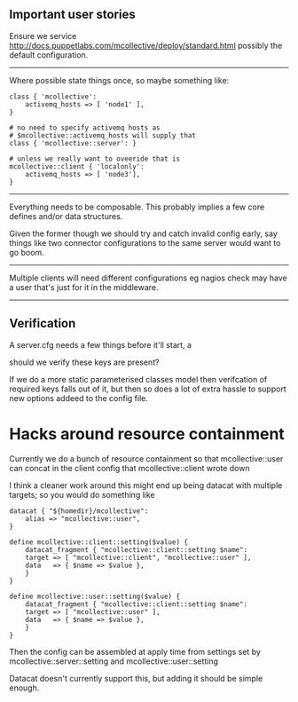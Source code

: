 Important user stories
----------------------

Ensure we service http://docs.puppetlabs.com/mcollective/deploy/standard.html
possibly the default configuration.

---

Where possible state things once, so maybe something like:

    class { 'mcollective':
        activemq_hosts => [ 'node1' ],
    }

    # no need to specify activemq hosts as
    # $mcollective::activemq_hosts will supply that
    class { 'mcollective::server': }

    # unless we really want to oveeride that is
    mcollective::client { 'localonly':
        activemq_hosts => [ 'node3'],
    }

---

Everything needs to be composable.  This probably implies a few core defines
and/or data structures.

Given the former though we should try and catch invalid config early, say
things like two connector configurations to the same server would want to go
boom.

---

Multiple clients will need different configurations eg nagios check may have a
user that's just for it in the middleware.

---

Verification
------------

A server.cfg needs a few things before it'll start, a 

should we verify these keys are present?

If we do a more static parameterised classes model then verifcation of required
keys falls out of it, but then so does a lot of extra hassle to support new
options addeed to the config file.


# Hacks around resource containment

Currently we do a bunch of resource containment so that mcollective::user
can concat in the client config that mcollective::client wrote down

I think a cleaner work around this might end up being datacat with multiple
targets; so you would do something like

    datacat { "${homedir}/mcollective":
        alias => "mcollective::user",
    }

    define mcollective::client::setting($value) {
        datacat_fragment { "mcollective::client::setting $name":
        target => [ "mcollective::client", "mcollective::user" ],
        data   => { $name => $value },
        }
    }

    define mcollective::user::setting($value) {
        datacat_fragment { "mcollective::client::setting $name":
        target => [ "mcollective::user" ],
        data   => { $name => $value },
        }
    }

Then the config can be assembled at apply time from settings set by
mcollective::server::setting and mcollective::user::setting

Datacat doesn't currently support this, but adding it should be simple enough.
